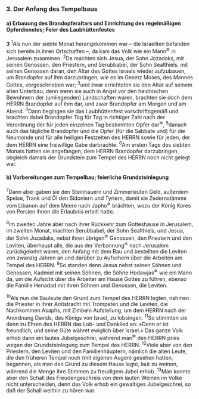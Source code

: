 ### 3. Der Anfang des Tempelbaus

#### a) Erbauung des Brandopferaltars und Einrichtung des regelmäßigen Opferdienstes; Feier des Laubhüttenfestes

__3__
<sup>1</sup>Als nun der siebte Monat herangekommen war – die Israeliten befanden sich bereits in ihren Ortschaften –, da kam das Volk wie ein Mann<sup title="= bis auf den letzten Mann">&#x2732;</sup> in Jerusalem zusammen.
<sup>2</sup>Da machten sich Jesua, der Sohn Jozadaks, mit seinen Genossen, den Priestern, und Serubbabel, der Sohn Sealthiels, mit seinen Genossen daran, den Altar des Gottes Israels wieder aufzubauen, um Brandopfer auf ihm darzubringen, wie es im Gesetz Moses, des Mannes Gottes, vorgeschrieben war;
<sup>3</sup>und zwar errichteten sie den Altar auf seinem alten Unterbau; denn wenn sie auch in Angst vor den heidnischen Bewohnern der (umliegenden) Landschaften waren, brachten sie doch dem HERRN Brandopfer auf ihm dar, und zwar Brandopfer am Morgen und am Abend.
<sup>4</sup>Dann begingen sie das Laubhüttenfest vorschriftsgemäß und brachten dabei Brandopfer Tag für Tag in richtiger Zahl nach der Verordnung der für jeden einzelnen Tag bestimmten Opfer dar<sup title="vgl. 4.Mose 29,12-38">&#x2732;</sup>,
<sup>5</sup>danach auch das tägliche Brandopfer und die Opfer (für die Sabbate und) für die Neumonde und für alle heiligen Festzeiten des HERRN sowie für jeden, der dem HERRN eine freiwillige Gabe darbrachte.
<sup>6</sup>Am ersten Tage des siebten Monats hatten sie angefangen, dem HERRN Brandopfer darzubringen, obgleich damals der Grundstein zum Tempel des HERRN noch nicht gelegt war.

#### b) Vorbereitungen zum Tempelbau; feierliche Grundsteinlegung

<sup>7</sup>Dann aber gaben sie den Steinhauern und Zimmerleuten Geld, außerdem Speise, Trank und Öl den Sidoniern und Tyriern, damit sie Zedernstämme vom Libanon auf dem Meere nach Japho<sup title="= Joppe">&#x2732;</sup> brächten, wozu der König Kores von Persien ihnen die Erlaubnis erteilt hatte.

<sup>8</sup>Im zweiten Jahre aber nach ihrer Rückkehr zum Gotteshause in Jerusalem, im zweiten Monat, machten Serubbabel, der Sohn Sealthiels, und Jesua, der Sohn Jozadaks, nebst ihren übrigen<sup title="= allen ihren">&#x2732;</sup> Genossen, den Priestern und den Leviten, überhaupt alle, die aus der Verbannung<sup title="oder: Gefangenschaft">&#x2732;</sup> nach Jerusalem zurückgekehrt waren, den Anfang mit dem Bau und bestellten die Leviten von zwanzig Jahren an und darüber zu Aufsehern über die Arbeiten am Tempel des HERRN.
<sup>9</sup>So standen denn Jesua nebst seinen Söhnen und Genossen, Kadmiel mit seinen Söhnen, die Söhne Hodawjas<sup title="vgl. 2,40">&#x2732;</sup> wie ein Mann da, um die Aufsicht über die Arbeiter am Hause Gottes zu führen, ebenso die Familie Henadad mit ihren Söhnen und Genossen, die Leviten.

<sup>10</sup>Als nun die Bauleute den Grund zum Tempel des HERRN legten, nahmen die Priester in ihrer Amtstracht mit Trompeten und die Leviten, die Nachkommen Asaphs, mit Zimbeln Aufstellung, um dem HERRN nach der Anordnung Davids, des Königs von Israel, zu lobsingen.
<sup>11</sup>So stimmten sie denn zu Ehren des HERRN das Lob- und Danklied an: »Denn er ist freundlich, und seine Güte währet ewiglich über Israel.« Das ganze Volk erhob dann ein lautes Jubelgeschrei, während man<sup title="oder: indem es">&#x2732;</sup> den HERRN pries wegen der Grundsteinlegung zum Tempel des HERRN.
<sup>12</sup>Viele aber von den Priestern, den Leviten und den Familienhäuptern, nämlich die alten Leute, die den früheren Tempel noch (mit eigenen Augen) gesehen hatten, begannen, als man den Grund zu diesem Hause legte, laut zu weinen, während die Menge ihre Stimmen zu freudigem Jubel erhob.
<sup>13</sup>Man konnte aber den Schall des Freudengeschreis von dem lauten Weinen im Volke nicht unterscheiden, denn das Volk erhob ein gewaltiges Jubelgeschrei, so daß der Schall weithin zu hören war.